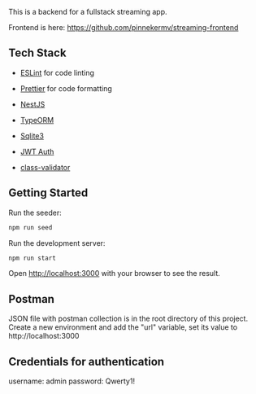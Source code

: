This is a backend for a fullstack streaming app.

Frontend is here:
https://github.com/pinnekermv/streaming-frontend

## Tech Stack

- [ESLint](https://eslint.org/) for code linting
- [Prettier](https://prettier.io) for code formatting

- [NestJS](https://nestjs.com/)
- [TypeORM](https://typeorm.io/)
- [Sqlite3](https://www.sqlite.org/)
- [JWT Auth](https://jwt.io/)
- [class-validator](https://github.com/typestack/class-validator)

## Getting Started

Run the seeder:
```bash
npm run seed
```

Run the development server:
```bash
npm run start
```

Open [http://localhost:3000](http://localhost:3000) with your browser to see the result.

## Postman
JSON file with postman collection is in the root directory of this project.
Create a new environment and add the "url" variable, set its value to http://localhost:3000

## Credentials for authentication
username: admin
password: Qwerty1!
